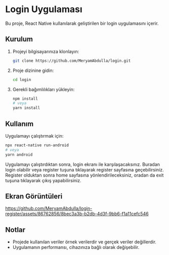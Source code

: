 # Login Uygulaması

Bu proje, React Native kullanılarak geliştirilen bir login uygulamasını içerir.

## Kurulum

1. Projeyi bilgisayarınıza klonlayın:

    ```bash
    git clone https://github.com/MeryamAbdulla/login.git
    ```

2. Proje dizinine gidin:

    ```bash
    cd login
    ```

3. Gerekli bağımlılıkları yükleyin:

    ```bash
    npm install
    # veya
    yarn install
    ```

## Kullanım

Uygulamayı çalıştırmak için:

```bash
npx react-native run-android
# veya
yarn android
```

Uygulamayı çalıştırdıktan sonra, login ekranı ile karşılaşacaksınız. 
Buradan login olabilir veya register tuşuna tıklayarak register sayfasına geçebilirsiniz. 
Register olduktan sonra home sayfasına yönlendirileceksiniz, oradan da exit tuşuna tıklayarak çıkış yapabilirsiniz.

## Ekran Görüntüleri


https://github.com/MeryamAbdulla/login-register/assets/86762856/8bec3a3b-b2db-4d3f-9bb6-f1a11cefc546



## Notlar
- Projede kullanılan veriler örnek verilerdir ve gerçek veriler değillerdir.
- Uygulamanın performansı, cihazınıza bağlı olarak değişebilir.


